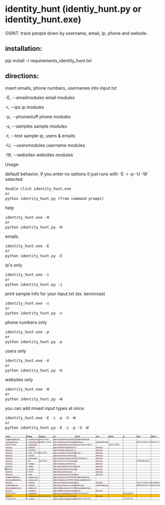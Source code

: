 # identity_hunt (identiy_hunt.py or identity_hunt.exe)
OSINT: track people down by username, email, ip, phone and website.

## installation:

pip install -r requirements_identity_hunt.txt

## directions:
insert emails, phone numbers, usernames into input.txt

-E, --emailmodules    email modules

-i, --ips             ip modules

-p, --phonestuff      phone modules

-s, --samples         sample modules

-t, --test            sample ip, users & emails

-U, --usersmodules    username modules

-W, --websites        websites modules

Usage:

default behavior, if you enter no options it just runs with -E -i -p -U -W selected
```
double click identity_hunt.exe
or
python identity_hunt.py (from command prompt) 
```

help
```
identity_hunt.exe -H
or
python identity_hunt.py -H
```
emails
```
identity_hunt.exe -E
or
python identity_hunt.py -E
```
ip's only
```
identity_hunt.exe -i
or
python identity_hunt.py -i
```
print sample info for your input.txt (ex. kevinrose)
```
identity_hunt.exe -s
or
python identity_hunt.py -s
```
phone numbers only
```
identity_hunt.exe -p
or
python identity_hunt.py -p
```
users only
```
identity_hunt.exe -U
or
python identity_hunt.py -U
```
websites only
```
identity_hunt.exe -W
or
python identity_hunt.py -W
```
you can add mixed input types at once.
```
identity_hunt.exe -E -i -p -U -W
or
python identity_hunt.py -E -i -p -U -W
```


![sample output](Images/intel_sample.png)

